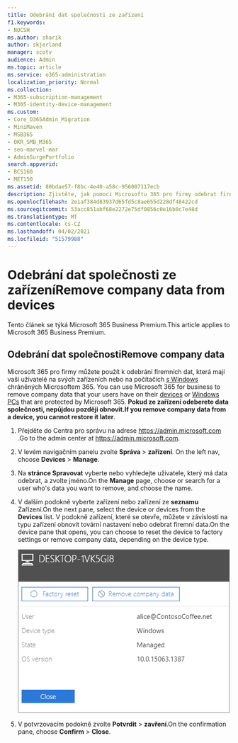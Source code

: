 ```yaml
---
title: Odebrání dat společnosti ze zařízení
f1.keywords:
- NOCSH
ms.author: sharik
author: skjerland
manager: scotv
audience: Admin
ms.topic: article
ms.service: o365-administration
localization_priority: Normal
ms.collection:
- M365-subscription-management
- M365-identity-device-management
ms.custom:
- Core_O365Admin_Migration
- MiniMaven
- MSB365
- OKR_SMB_M365
- seo-marvel-mar
- AdminSurgePortfolio
search.appverid:
- BCS160
- MET150
ms.assetid: 80bdae57-f8bc-4e40-a58c-956007117ecb
description: Zjistěte, jak pomocí Microsoftu 365 pro firmy odebrat firemní data, která mají vaši uživatelé na svých zařízeních nebo počítačích s Windows.
ms.openlocfilehash: 2e1af384d83937d65fd5c8ae655d228df48422cd
ms.sourcegitcommit: 53acc851abf68e2272e75df0856c0e16b0c7e48d
ms.translationtype: MT
ms.contentlocale: cs-CZ
ms.lasthandoff: 04/02/2021
ms.locfileid: "51579988"
---
```

# <a name="remove-company-data-from-devices"></a><span data-ttu-id="bb40e-103">Odebrání dat společnosti ze zařízení</span><span class="sxs-lookup"><span data-stu-id="bb40e-103">Remove company data from devices</span></span>

<span data-ttu-id="bb40e-104">Tento článek se týká Microsoft 365 Business Premium.</span><span class="sxs-lookup"><span data-stu-id="bb40e-104">This article applies to Microsoft 365 Business Premium.</span></span>

## <a name="remove-company-data"></a><span data-ttu-id="bb40e-105">Odebrání dat společnosti</span><span class="sxs-lookup"><span data-stu-id="bb40e-105">Remove company data</span></span>

<span data-ttu-id="bb40e-106">Microsoft 365 pro firmy můžete použít k odebrání firemních dat, která mají vaši uživatelé na svých zařízeních nebo na počítačích [s Windows](protection-settings-for-windows-10-devices.md) chráněných Microsoftem 365. [](app-protection-settings-for-android-and-ios.md)</span><span class="sxs-lookup"><span data-stu-id="bb40e-106">You can use Microsoft 365 for business to remove company data that your users have on their [devices](app-protection-settings-for-android-and-ios.md) or [Windows PCs](protection-settings-for-windows-10-devices.md) that are protected by Microsoft 365.</span></span> <span data-ttu-id="bb40e-107">**Pokud ze zařízení odeberete data společnosti, nepůjdou později obnovit.**</span><span class="sxs-lookup"><span data-stu-id="bb40e-107">**If you remove company data from a device, you cannot restore it later**.</span></span> 
  
1. <span data-ttu-id="bb40e-108">Přejděte do Centra pro správu na adrese <a href="https://go.microsoft.com/fwlink/p/?linkid=837890" target="_blank">https://admin.microsoft.com</a> .</span><span class="sxs-lookup"><span data-stu-id="bb40e-108">Go to the admin center at <a href="https://go.microsoft.com/fwlink/p/?linkid=837890" target="_blank">https://admin.microsoft.com</a>.</span></span>
    
2. <span data-ttu-id="bb40e-109">V levém navigačním panelu zvolte **Správa** \> **zařízení**.  </span><span class="sxs-lookup"><span data-stu-id="bb40e-109">On the left nav, choose **Devices**  \> **Manage**.</span></span>
  
3. <span data-ttu-id="bb40e-110">Na **stránce Spravovat** vyberte nebo vyhledejte uživatele, který má data odebrat, a zvolte jméno.</span><span class="sxs-lookup"><span data-stu-id="bb40e-110">On the **Manage** page, choose or search for a user who's data you want to remove, and choose the name.</span></span> 
    
4. <span data-ttu-id="bb40e-111">V dalším podokně vyberte zařízení nebo zařízení ze **seznamu** Zařízení.</span><span class="sxs-lookup"><span data-stu-id="bb40e-111">On the next pane, select the device or devices from the **Devices** list.</span></span> <span data-ttu-id="bb40e-112">V podokně zařízení, které se otevře, můžete v závislosti na typu zařízení obnovit tovární nastavení nebo odebrat firemní data.</span><span class="sxs-lookup"><span data-stu-id="bb40e-112">On the device pane that opens, you can choose to reset the device to factory settings or remove company data, depending on the device type.</span></span> 
    
    ![V podokně odebrat data společnosti vyberte zařízení, ze kterého chcete data odebrat.](../media/resetorremove.png)
  
5. <span data-ttu-id="bb40e-114">V potvrzovacím podokně zvolte **Potvrdit** \> **zavření**.</span><span class="sxs-lookup"><span data-stu-id="bb40e-114">On the confirmation pane, choose **Confirm** \> **Close**.</span></span>
    


